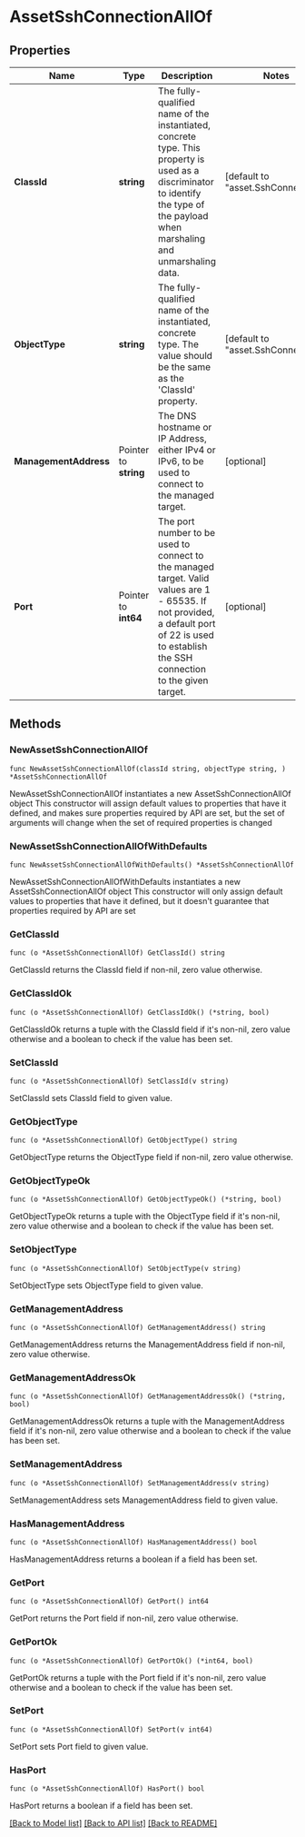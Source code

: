 # AssetSshConnectionAllOf

## Properties

Name | Type | Description | Notes
------------ | ------------- | ------------- | -------------
**ClassId** | **string** | The fully-qualified name of the instantiated, concrete type. This property is used as a discriminator to identify the type of the payload when marshaling and unmarshaling data. | [default to "asset.SshConnection"]
**ObjectType** | **string** | The fully-qualified name of the instantiated, concrete type. The value should be the same as the &#39;ClassId&#39; property. | [default to "asset.SshConnection"]
**ManagementAddress** | Pointer to **string** | The DNS hostname or IP Address, either IPv4 or IPv6, to be used to connect to the managed target. | [optional] 
**Port** | Pointer to **int64** | The port number to be used to connect to the managed target. Valid values are 1 - 65535. If not provided, a default port of 22 is used to establish the SSH connection to the given target. | [optional] 

## Methods

### NewAssetSshConnectionAllOf

`func NewAssetSshConnectionAllOf(classId string, objectType string, ) *AssetSshConnectionAllOf`

NewAssetSshConnectionAllOf instantiates a new AssetSshConnectionAllOf object
This constructor will assign default values to properties that have it defined,
and makes sure properties required by API are set, but the set of arguments
will change when the set of required properties is changed

### NewAssetSshConnectionAllOfWithDefaults

`func NewAssetSshConnectionAllOfWithDefaults() *AssetSshConnectionAllOf`

NewAssetSshConnectionAllOfWithDefaults instantiates a new AssetSshConnectionAllOf object
This constructor will only assign default values to properties that have it defined,
but it doesn't guarantee that properties required by API are set

### GetClassId

`func (o *AssetSshConnectionAllOf) GetClassId() string`

GetClassId returns the ClassId field if non-nil, zero value otherwise.

### GetClassIdOk

`func (o *AssetSshConnectionAllOf) GetClassIdOk() (*string, bool)`

GetClassIdOk returns a tuple with the ClassId field if it's non-nil, zero value otherwise
and a boolean to check if the value has been set.

### SetClassId

`func (o *AssetSshConnectionAllOf) SetClassId(v string)`

SetClassId sets ClassId field to given value.


### GetObjectType

`func (o *AssetSshConnectionAllOf) GetObjectType() string`

GetObjectType returns the ObjectType field if non-nil, zero value otherwise.

### GetObjectTypeOk

`func (o *AssetSshConnectionAllOf) GetObjectTypeOk() (*string, bool)`

GetObjectTypeOk returns a tuple with the ObjectType field if it's non-nil, zero value otherwise
and a boolean to check if the value has been set.

### SetObjectType

`func (o *AssetSshConnectionAllOf) SetObjectType(v string)`

SetObjectType sets ObjectType field to given value.


### GetManagementAddress

`func (o *AssetSshConnectionAllOf) GetManagementAddress() string`

GetManagementAddress returns the ManagementAddress field if non-nil, zero value otherwise.

### GetManagementAddressOk

`func (o *AssetSshConnectionAllOf) GetManagementAddressOk() (*string, bool)`

GetManagementAddressOk returns a tuple with the ManagementAddress field if it's non-nil, zero value otherwise
and a boolean to check if the value has been set.

### SetManagementAddress

`func (o *AssetSshConnectionAllOf) SetManagementAddress(v string)`

SetManagementAddress sets ManagementAddress field to given value.

### HasManagementAddress

`func (o *AssetSshConnectionAllOf) HasManagementAddress() bool`

HasManagementAddress returns a boolean if a field has been set.

### GetPort

`func (o *AssetSshConnectionAllOf) GetPort() int64`

GetPort returns the Port field if non-nil, zero value otherwise.

### GetPortOk

`func (o *AssetSshConnectionAllOf) GetPortOk() (*int64, bool)`

GetPortOk returns a tuple with the Port field if it's non-nil, zero value otherwise
and a boolean to check if the value has been set.

### SetPort

`func (o *AssetSshConnectionAllOf) SetPort(v int64)`

SetPort sets Port field to given value.

### HasPort

`func (o *AssetSshConnectionAllOf) HasPort() bool`

HasPort returns a boolean if a field has been set.


[[Back to Model list]](../README.md#documentation-for-models) [[Back to API list]](../README.md#documentation-for-api-endpoints) [[Back to README]](../README.md)


